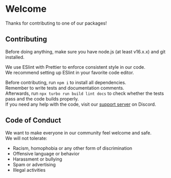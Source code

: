 # Welcome
Thanks for contributing to one of our packages!

## Contributing

Before doing anything, make sure you have node.js (at least v16.x.x) and git installed.

We use ESlint with Prettier to enforce consistent style in our code.  
We recommend setting up ESlint in your favorite code editor.

Before contributing, run `npm i` to install all dependencies.  
Remember to write tests and documentation comments.  
Afterwards, run `npx turbo run build lint docs` to check whether the tests pass and the code builds properly.  
If you need any help with the code, visit our [support server](https://discord.gg/wKbtU5cBCk) on Discord.  

## Code of Conduct
We want to make everyone in our community feel welcome and safe.  
We will not tolerate:  
- Racism, homophobia or any other form of discrimination
- Offensive language or behavior
- Harassment or bullying
- Spam or advertising
- Illegal activities
